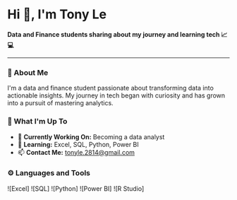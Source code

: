 # Hi 👋, I'm Tony Le

**Data and Finance students sharing about my journey and learning tech 📈💻**

---

### 🌟 About Me
I'm a data and finance student passionate about transforming data into actionable insights. My journey in tech began with curiosity and has grown into a pursuit of mastering analytics.

### 🔭 What I'm Up To
- 🌱 **Currently Working On:** Becoming a data analyst
- 📘 **Learning:** Excel, SQL, Python, Power BI
- 📫 **Contact Me:** [tonyle.2814@gmail.com](mailto:tonyle.2814@gmail.com)

### ⚙️ Languages and Tools
![Excel]
![SQL]
![Python]
![Power BI]
![R Studio]


